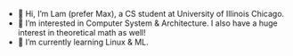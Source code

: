 - 👋 Hi, I’m Lam (prefer Max), a CS student at University of Illinois Chicago. 
- 👀 I’m interested in Computer System & Architecture. I also have a huge interest in theoretical math as well!
- 🌱 I’m currently learning Linux & ML.


<!---
lamtnguyen989/lamtnguyen989 is a ✨ special ✨ repository because its `README.md` (this file) appears on your GitHub profile.
You can click the Preview link to take a look at your changes.
--->
